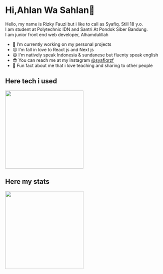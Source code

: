 # Hi,Ahlan Wa Sahlan👋
Hello, my name is Rizky Fauzi but i like to call as Syafiq. Still 18 y.o.     
I am student at Polytechnic IDN and Santri At Pondok Siber Bandung.    
I am junior front end web developer, Alhamdulillah

- 🤩 I’m currently working on my personal projects 
- 😍 I’m fall in love to React js and Next js
- 😄 I'm natively speak Indonesia & sundanese but fluenty speak english
- 😎 You can reach me at my instagram [@syafiqrzf](https://www.instagram.com/syafiqrzf)
- 🤯 Fun fact about me that i love teaching and sharing to other people 

## Here tech i used
<p>
  <img height="250em" src="https://github-readme-stats-eight-theta.vercel.app/api/top-langs/?username=Syafiq1331&layout=compact&langs_count=8&theme=algolia"/>
</p>

## Here my stats
<p>
    <img height="250em" src="https://github-readme-stats-eight-theta.vercel.app/api?username=Syafiq1331&show_icons=true&theme=algolia&include_all_commits=true&count_private=true"/>
</p>
